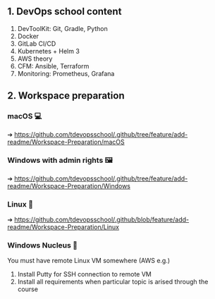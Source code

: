 ## 1. DevOps school content
1. DevToolKit: Git, Gradle, Python
2. Docker
3. GitLab CI/CD
4. Kubernetes + Helm 3
5. AWS theory
6. CFM: Ansible, Terraform
7. Monitoring: Prometheus, Grafana

## 2. Workspace preparation
### macOS 💻
➔ https://github.com/tdevopsschool/.github/tree/feature/add-readme/Workspace-Preparation/macOS

### Windows with admin rights 🖼
➔ https://github.com/tdevopsschool/.github/tree/feature/add-readme/Workspace-Preparation/Windows 

### Linux 🐧
➔ https://github.com/tdevopsschool/.github/blob/feature/add-readme/Workspace-Preparation/Linux

### Windows Nucleus 🤷
You must have remote Linux VM somewhere (AWS e.g.)
1. Install Putty for SSH connection to remote VM
2. Install all requirements when particular topic is arised through the course
